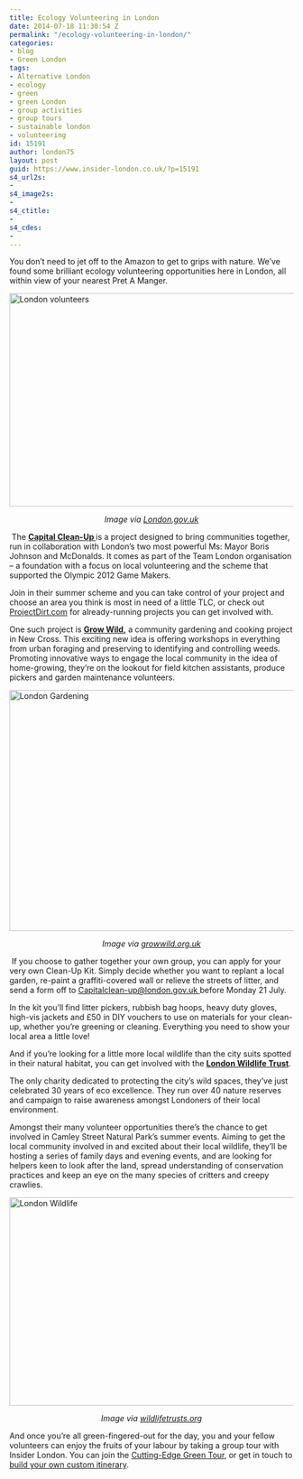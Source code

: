 ```yaml
---
title: Ecology Volunteering in London
date: 2014-07-18 11:30:54 Z
permalink: "/ecology-volunteering-in-london/"
categories:
- blog
- Green London
tags:
- Alternative London
- ecology
- green
- green London
- group activities
- group tours
- sustainable london
- volunteering
id: 15191
author: london75
layout: post
guid: https://www.insider-london.co.uk/?p=15191
s4_url2s:
- 
s4_image2s:
- 
s4_ctitle:
- 
s4_cdes:
- 
---
```


You don&#8217;t need to jet off to the Amazon to get to grips with nature. We’ve found some brilliant ecology volunteering opportunities here in London, all within view of your nearest Pret A Manger.

[<img class="aligncenter wp-image-15194 size-full" src="/wp-content/uploads/2014/07/BeFunky_capital-cleanup.jpg_mini.jpg" alt="London volunteers" width="569" height="378" />](/wp-content/uploads/2014/07/BeFunky_capital-cleanup.jpg_mini.jpg)

<p style="text-align: center;">
  <em>Image via <a title="London" href="http://london.gov.uk/" target="_blank">London.gov.uk</a></em>
</p>

 The <a title="Capital Clean-Up" href="http://www.london.gov.uk/priorities/environment/cleaning-london/capital-clean-up" target="_blank"><strong>Capital Clean-Up </strong></a>is a project designed to bring communities together, run in collaboration with London’s two most powerful Ms: Mayor Boris Johnson and McDonalds. It comes as part of the Team London organisation &#8211; a foundation with a focus on local volunteering and the scheme that supported the Olympic 2012 Game Makers.

Join in their summer scheme and you can take control of your project and choose an area you think is most in need of a little TLC, or check out <a title="Local Volunteering" href="http://www.projectdirt.com/" target="_blank">ProjectDirt.com</a> for already-running projects you can get involved with.

One such project is **<a title="London Volunteering" href="http://growwild.org.uk/" target="_blank">Grow Wild</a>,** a community gardening and cooking project in New Cross. This exciting new idea is offering workshops in everything from urban foraging and preserving to identifying and controlling weeds. Promoting innovative ways to engage the local community in the idea of home-growing, they’re on the lookout for field kitchen assistants, produce pickers and garden maintenance volunteers.

[<img class="aligncenter wp-image-15195 size-full" src="/wp-content/uploads/2014/07/BeFunky_grow-wild.jpg_mini.jpg" alt="London Gardening" width="569" height="427" />](/wp-content/uploads/2014/07/BeFunky_grow-wild.jpg_mini.jpg)

<p style="text-align: center;">
  <em>Image via <a title="Grow Wild" href="http://growwild.org.uk/" target="_blank">growwild.org.uk</a></em>
</p>

 If you choose to gather together your own group, you can apply for your very own Clean-Up Kit. Simply decide whether you want to replant a local garden, re-paint a graffiti-covered wall or relieve the streets of litter, and send a form off to<span style="color: #666666;"> </span><span style="font-weight: inherit; font-style: inherit; text-decoration: underline;"><a style="color: #255faf;" href="mailto:Capitalclean-up@london.gov.uk">Capitalclean-up@london.gov.uk</a> </span>before Monday 21 July.

In the kit you’ll find litter pickers, rubbish bag hoops, heavy duty gloves, high-vis jackets and £50 in DIY vouchers to use on materials for your clean-up, whether you’re greening or cleaning. Everything you need to show your local area a little love!

And if you’re looking for a little more local wildlife than the city suits spotted in their natural habitat, you can get involved with the <a title="Wildlife Volunteer" href="http://www.wildlondon.org.uk/volunteer" target="_blank"><strong>London Wildlife Trust</strong></a>.

The only charity dedicated to protecting the city’s wild spaces, they’ve just celebrated 30 years of eco excellence. They run over 40 nature reserves and campaign to raise awareness amongst Londoners of their local environment.

Amongst their many volunteer opportunities there’s the chance to get involved in Camley Street Natural Park’s summer events. Aiming to get the local community involved in and excited about their local wildlife, they’ll be hosting a series of family days and evening events, and are looking for helpers keen to look after the land, spread understanding of conservation practices and keep an eye on the many species of critters and creepy crawlies.

[<img class="aligncenter size-full wp-image-15196" src="/wp-content/uploads/2014/07/BeFunky_moth.jpg_mini.jpg" alt="London Wildlife" width="569" height="369" />](/wp-content/uploads/2014/07/BeFunky_moth.jpg_mini.jpg)

<p style="text-align: center;">
  <em>Image via <a title="London Wildlife" href="http://www.wildlifetrusts.org" target="_blank">wildlifetrusts.org</a></em>
</p>

And once you’re all green-fingered-out for the day, you and your fellow volunteers can enjoy the fruits of your labour by taking a group tour with Insider London. You can join the <a title="Alternative Walking Tour" href="https://www.insider-london.co.uk/london-eco-green-sustainable-walking-tour/" target="_blank">Cutting-Edge Green Tour</a>, or get in touch to <a title="Custom Walking Tours" href="https://www.insider-london.co.uk/private-bespoke-tours-london-walking-tours/" target="_blank">build your own custom itinerary</a>.
